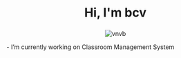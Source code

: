 <h1 align="center">Hi, I'm bcv</h1>
<h3 align="left"></h3>
<!-- changes dtae  -->
<p align="center"> <img src="https://komarev.com/ghpvc/?username=vnvb&label=Profile%20views&color=0e75b6&style=flat" alt="vnvb" /> </p>- I’m currently working on Classroom Management System



